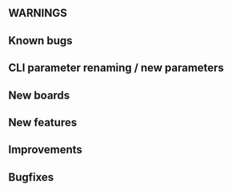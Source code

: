 
## WARNINGS


## Known bugs

## CLI parameter renaming / new parameters

## New boards


## New features


## Improvements


## Bugfixes


[@alexeystn]: https://github.com/alexeystn
[@digitalentity]: https://github.com/digitalentity
[@DzikuVx]: https://github.com/DzikuVx 
[@fiam]: https://github.com/fiam
[@giacomo892]: https://github.com/giacomo892
[@hali9]: https://github.com/hali9
[@shellixyz]: https://github.com/shellixyz
[@stronnag]: https://github.com/stronnag
